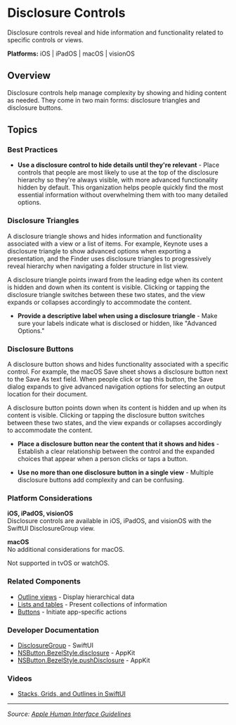 # Disclosure Controls

Disclosure controls reveal and hide information and functionality related to specific controls or views.

**Platforms:** iOS | iPadOS | macOS | visionOS

## Overview

Disclosure controls help manage complexity by showing and hiding content as needed. They come in two main forms: disclosure triangles and disclosure buttons.

## Topics

### Best Practices

- **Use a disclosure control to hide details until they're relevant** - Place controls that people are most likely to use at the top of the disclosure hierarchy so they're always visible, with more advanced functionality hidden by default. This organization helps people quickly find the most essential information without overwhelming them with too many detailed options.

### Disclosure Triangles

A disclosure triangle shows and hides information and functionality associated with a view or a list of items. For example, Keynote uses a disclosure triangle to show advanced options when exporting a presentation, and the Finder uses disclosure triangles to progressively reveal hierarchy when navigating a folder structure in list view.

A disclosure triangle points inward from the leading edge when its content is hidden and down when its content is visible. Clicking or tapping the disclosure triangle switches between these two states, and the view expands or collapses accordingly to accommodate the content.

- **Provide a descriptive label when using a disclosure triangle** - Make sure your labels indicate what is disclosed or hidden, like "Advanced Options."

### Disclosure Buttons

A disclosure button shows and hides functionality associated with a specific control. For example, the macOS Save sheet shows a disclosure button next to the Save As text field. When people click or tap this button, the Save dialog expands to give advanced navigation options for selecting an output location for their document.

A disclosure button points down when its content is hidden and up when its content is visible. Clicking or tapping the disclosure button switches between these two states, and the view expands or collapses accordingly to accommodate the content.

- **Place a disclosure button near the content that it shows and hides** - Establish a clear relationship between the control and the expanded choices that appear when a person clicks or taps a button.

- **Use no more than one disclosure button in a single view** - Multiple disclosure buttons add complexity and can be confusing.

### Platform Considerations

**iOS, iPadOS, visionOS**  
Disclosure controls are available in iOS, iPadOS, and visionOS with the SwiftUI DisclosureGroup view.

**macOS**  
No additional considerations for macOS.

Not supported in tvOS or watchOS.

### Related Components

- [Outline views](https://developer.apple.com/design/human-interface-guidelines/outline-views) - Display hierarchical data
- [Lists and tables](https://developer.apple.com/design/human-interface-guidelines/lists-and-tables) - Present collections of information
- [Buttons](https://developer.apple.com/design/human-interface-guidelines/buttons) - Initiate app-specific actions

### Developer Documentation

- [DisclosureGroup](https://developer.apple.com/documentation/swiftui/disclosuregroup) - SwiftUI
- [NSButton.BezelStyle.disclosure](https://developer.apple.com/documentation/appkit/nsbutton/bezelstyle/disclosure) - AppKit
- [NSButton.BezelStyle.pushDisclosure](https://developer.apple.com/documentation/appkit/nsbutton/bezelstyle/pushdisclosure) - AppKit

### Videos

- [Stacks, Grids, and Outlines in SwiftUI](https://developer.apple.com/videos/play/wwdc2020/10031/)

---

*Source: [Apple Human Interface Guidelines](https://developer.apple.com/design/human-interface-guidelines/disclosure-controls)*